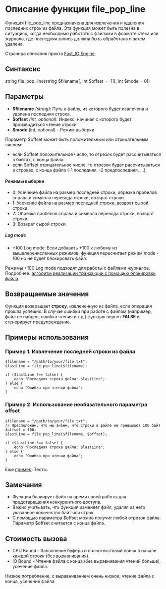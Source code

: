 # Описание функции file_pop_line

Функция file_pop_line предназначена для извлечения и удаления последних строк из файла. Эта функция может быть полезна в ситуациях, когда необходимо работать с файлами в формате стека или журнала, где последняя запись должна быть обработана и затем удалена.


Страница описания прокта [Fast_IO Engine](https://github.com/commeta/fast_io).


## Синтаксис

string file_pop_line(string $filename[, int $offset = -1][, int $mode = 0])


## Параметры

- **$filename** *(string)*: Путь к файлу, из которого будет извлечена и удалена последняя строка.
- **$offset** *(int, optional)*: Индекс, начиная с которого будет производиться чтение строки. 
- **$mode** (int, optional) - Режим выборки.


Параметр $offset может быть положительным или отрицательным числом:
- если $offset положительное число, то отрезок будет рассчитываться в байтах, с конца файла.
- если $offset отрицательное число, то отрезок будет рассчитываться в строках, с конца файла (-1 последняя, -2 предпоследняя, ...).


#### Режимы выборки

- 0: Усечение файла на размер последней строки, обрезка пробелов справа и символа перевода строки, возврат строки.
- 1: Усечение файла на размер последней строки, возврат сырой строки.
- 2: Обрезка пробелов справа и символа перевода строки, возврат строки.
- 3: Возврат сырой строки.

##### Log mode
- +100 Log mode: Если добавить +100 к любому из вышеперечисленных режимов, функция пересчитает режим mode - 100 но не будет блокировать файл.

Режимы +100 Log mode подходят для работы с файлами журналов. Подробнее: [алгоритм реализации транзакции с помощью блокировки файла](/test/transaction/README.md).



## Возвращаемые значения

Функция возвращает **строку**, извлеченную из файла, если операция прошла успешно. В случае ошибки при работе с файлом (например, файл не найден, ошибка чтения и т.д.) функция вернет **FALSE** и сгенерирует предупреждение.





## Примеры использования

### Пример 1. Извлечение последней строки из файла
```
$filename = "/path/to/your/file.txt";
$lastLine = file_pop_line($filename);

if ($lastLine !== false) {
    echo "Последняя строка файла: $lastLine";
} else {
    echo "Ошибка при чтении файла";
}
```

### Пример 2. Использование необязательного параметра offset
```
$filename = "/path/to/your/file.txt";
// Предположим, что мы знаем, что строки в файле не превышают 100 байт
$offset = 100;
$lastLine = file_pop_line($filename, $offset);

if ($lastLine !== false) {
    echo "Последняя строка файла: $lastLine";
} else {
    echo "Ошибка при чтении файла";
}
```

Еще [пример](/test/readme.md): Тесты.

## Замечания

- Функция блокирует файл на время своей работы для предотвращения конкурентного доступа.
- Важно учитывать, что функция изменяет файл, удаляя из него указанное количество байт или строк.
- С помощью параметра $offset можно получит любой отрезок файла. Параметр $offset считается с конца файла.

## Стоимость вызова

- CPU Bound - Заполнение буфера и полнотекстовый поиск в начале каждой строки (без выравнивания).
- IO Bound - Чтение файла с конца (без выравнивания чтений больше), усечение файла. 

Низкое потребление, с выравниванием очень низкое, чтение файла с конца, усечение файла.
